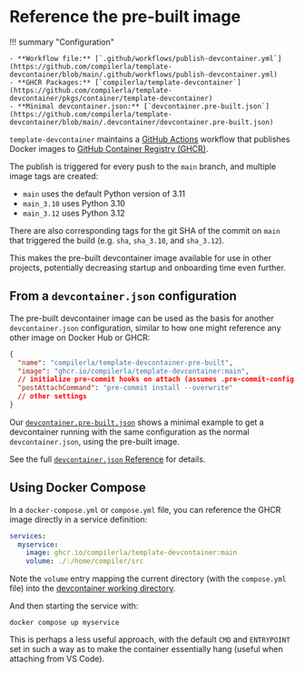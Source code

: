 # Reference the pre-built image

!!! summary "Configuration"

    - **Workflow file:** [`.github/workflows/publish-devcontainer.yml`](https://github.com/compilerla/template-devcontainer/blob/main/.github/workflows/publish-devcontainer.yml)
    - **GHCR Packages:** [`compilerla/template-devcontainer`](https://github.com/compilerla/template-devcontainer/pkgs/container/template-devcontainer)
    - **Minimal devcontainer.json:** [`devcontainer.pre-built.json`](https://github.com/compilerla/template-devcontainer/blob/main/.devcontainer/devcontainer.pre-built.json)

`template-devcontainer` maintains a [GitHub Actions](https://github.com/features/actions) workflow that publishes Docker
images to [GitHub Container Registry (GHCR)](https://docs.github.com/en/packages/working-with-a-github-packages-registry/working-with-the-container-registry).

The publish is triggered for every push to the `main` branch, and multiple image tags are created:

- `main` uses the default Python version of 3.11
- `main_3.10` uses Python 3.10
- `main_3.12` uses Python 3.12

There are also corresponding tags for the git SHA of the commit on `main` that triggered the build
(e.g. `sha`, `sha_3.10`, and `sha_3.12`).

This makes the pre-built devcontainer image available for use in other projects, potentially decreasing startup and onboarding
time even further.

## From a `devcontainer.json` configuration

The pre-built devcontainer image can be used as the basis for another `devcontainer.json` configuration, similar to how one
might reference any other image on Docker Hub or GHCR:

```json
{
  "name": "compilerla/template-devcontainer-pre-built",
  "image": "ghcr.io/compilerla/template-devcontainer:main",
  // initialize pre-commit hooks on attach (assumes .pre-commit-config.yaml)
  "postAttachCommand": "pre-commit install --overwrite"
  // other settings
}
```

Our [`devcontainer.pre-built.json`](https://github.com/compilerla/template-devcontainer/blob/main/.devcontainer/devcontainer.pre-built.json)
shows a minimal example to get a devcontainer running with the same configuration as the normal `devcontainer.json`, using the
pre-built image.

See the full [`devcontainer.json` Reference](https://code.visualstudio.com/docs/remote/devcontainerjson-reference) for details.

## Using Docker Compose

In a `docker-compose.yml` or `compose.yml` file, you can reference the GHCR image directly in a service definition:

```yaml
services:
  myservice:
    image: ghcr.io/compilerla/template-devcontainer:main
    volume: ./:/home/compiler/src
```

Note the `volume` entry mapping the current directory (with the `compose.yml` file) into the [devcontainer working directory](../features/devcontainer.md#setup).

And then starting the service with:

```shell
docker compose up myservice
```

This is perhaps a less useful approach, with the default `CMD` and `ENTRYPOINT` set in such a way as to make the container
essentially hang (useful when attaching from VS Code).
